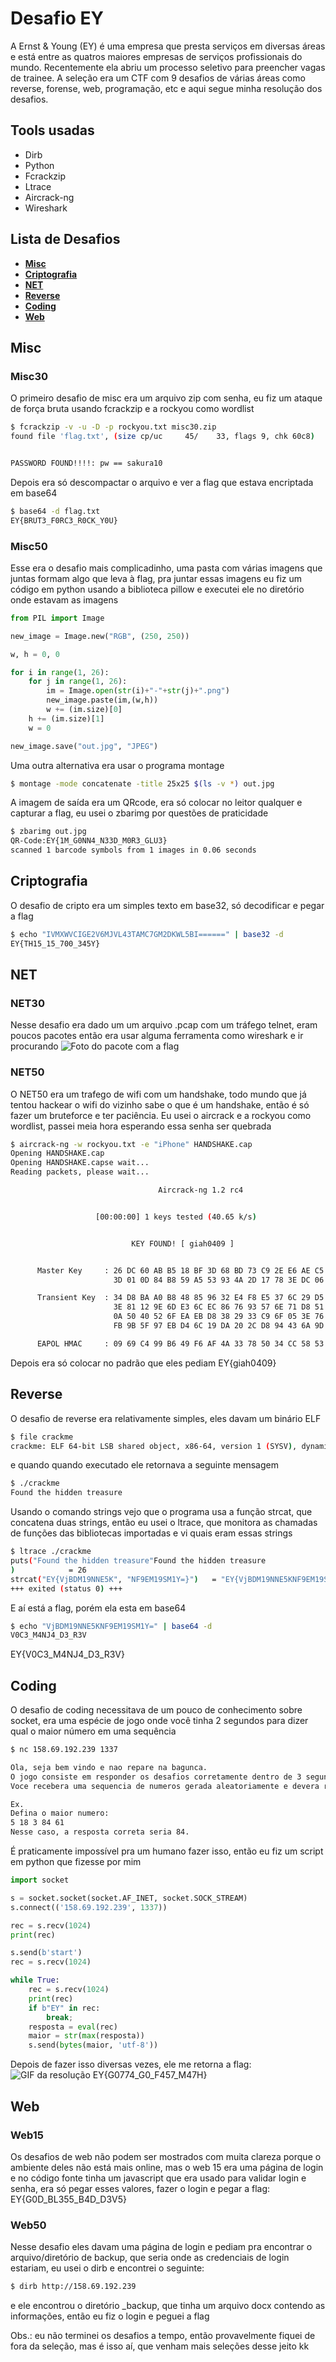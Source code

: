 # Desafio EY
A Ernst & Young (EY) é uma empresa que presta serviços em diversas áreas e está entre as quatros maiores empresas de serviços profissionais do mundo. Recentemente ela abriu um processo seletivo para preencher vagas de trainee. A seleção era um CTF com 9 desafios de várias áreas como reverse, forense, web, programação, etc e aqui segue minha resolução dos desafios.

## Tools usadas
* Dirb
* Python
* Fcrackzip
* Ltrace
* Aircrack-ng
* Wireshark

## Lista de Desafios
* **[Misc](#misc)**  
* **[Criptografia](#criptografia)**  
* **[NET](#net)**  
* **[Reverse](#reverse)**  
* **[Coding](#coding)**  
* **[Web](#web)**  

## Misc
### Misc30
O primeiro desafio de misc era um arquivo zip com senha, eu fiz um ataque de força bruta usando fcrackzip e a rockyou como wordlist

```bash
$ fcrackzip -v -u -D -p rockyou.txt misc30.zip
found file 'flag.txt', (size cp/uc     45/    33, flags 9, chk 60c8)


PASSWORD FOUND!!!!: pw == sakura10
```
Depois era só descompactar o arquivo e ver a flag que estava encriptada em base64
```bash
$ base64 -d flag.txt
EY{BRUT3_F0RC3_R0CK_Y0U}
```

### Misc50
Esse era o desafio mais complicadinho, uma pasta com várias imagens que juntas formam algo que leva à flag, pra juntar essas imagens eu fiz um código em python usando a biblioteca pillow e executei ele no diretório onde estavam as imagens
```python
from PIL import Image

new_image = Image.new("RGB", (250, 250))

w, h = 0, 0

for i in range(1, 26):
    for j in range(1, 26):
        im = Image.open(str(i)+"-"+str(j)+".png")
        new_image.paste(im,(w,h))
        w += (im.size)[0]
    h += (im.size)[1]
    w = 0

new_image.save("out.jpg", "JPEG")
```

Uma outra alternativa era usar o programa montage
```bash
$ montage -mode concatenate -title 25x25 $(ls -v *) out.jpg
```

A imagem de saída era um QRcode, era só colocar no leitor qualquer e capturar a flag, eu usei o zbarimg por questões de praticidade
```bash
$ zbarimg out.jpg
QR-Code:EY{1M_G0NN4_N33D_M0R3_GLU3}
scanned 1 barcode symbols from 1 images in 0.06 seconds
```

## Criptografia
O desafio de cripto era um simples texto em base32, só decodificar e pegar a flag

```bash
$ echo "IVMXWVCIGE2V6MJVL43TAMC7GM2DKWL5BI======" | base32 -d
EY{TH15_15_700_345Y}
```

## NET
### NET30
Nesse desafio era dado um um arquivo .pcap com um tráfego telnet, eram poucos pacotes então era usar alguma ferramenta como wireshark e ir procurando
![Foto do pacote com a flag](https://raw.githubusercontent.com/c4rloseduard0/WriteUps/master/DesafioEY/net30.png)

### NET50
O NET50 era um trafego de wifi com um handshake, todo mundo que já tentou hackear o wifi do vizinho sabe o que é um handshake, então é só fazer um bruteforce e ter paciência. Eu usei o aircrack e a rockyou como wordlist, passei meia hora esperando essa senha ser quebrada

```bash
$ aircrack-ng -w rockyou.txt -e "iPhone" HANDSHAKE.cap
Opening HANDSHAKE.cap
Opening HANDSHAKE.capse wait...
Reading packets, please wait...

                                 Aircrack-ng 1.2 rc4


                   [00:00:00] 1 keys tested (40.65 k/s)


                           KEY FOUND! [ giah0409 ]


      Master Key     : 26 DC 60 AB B5 18 BF 3D 68 BD 73 C9 2E E6 AE C5
                       3D 01 0D 84 B8 59 A5 53 93 4A 2D 17 78 3E DC 06

      Transient Key  : 34 D8 BA A0 B8 48 85 96 32 E4 F8 E5 37 6C 29 D5
                       3E 81 12 9E 6D E3 6C EC 86 76 93 57 6E 71 D8 51
                       0A 50 40 52 6F EA EB D8 38 29 33 C9 6F 05 3E 76
                       FB 9B 5F 97 EB D4 6C 19 DA 20 2C D8 94 43 6A 9D

      EAPOL HMAC     : 09 69 C4 99 B6 49 F6 AF 4A 33 78 50 34 CC 58 53
```
Depois era só colocar no padrão que eles pediam
EY{giah0409}

## Reverse
O desafio de reverse era relativamente simples, eles davam um binário ELF
```bash
$ file crackme
crackme: ELF 64-bit LSB shared object, x86-64, version 1 (SYSV), dynamically linked, interpreter /lib64/ld-linux-x86-64.so.2, for GNU/Linux 3.2.0, BuildID[sha1]=faa60b06285e03242e7f957dfe084662eb5f39ad, not stripped
```
e quando quando executado ele retornava a seguinte mensagem
```bash
$ ./crackme
Found the hidden treasure
```
Usando o comando strings vejo que o programa usa a função strcat, que concatena duas strings, então eu usei o ltrace, que monitora as chamadas de funções das bibliotecas importadas e vi quais eram essas strings
```bash
$ ltrace ./crackme
puts("Found the hidden treasure"Found the hidden treasure
)            = 26
strcat("EY{VjBDM19NNE5K", "NF9EM19SM1Y=}")   = "EY{VjBDM19NNE5KNF9EM19SM1Y=}"
+++ exited (status 0) +++
```
E aí está a flag, porém ela esta em base64
```bash
$ echo "VjBDM19NNE5KNF9EM19SM1Y=" | base64 -d
V0C3_M4NJ4_D3_R3V
```
EY{V0C3_M4NJ4_D3_R3V}

## Coding
O desafio de coding necessitava de um pouco de conhecimento sobre socket, era uma espécie de jogo onde você tinha 2 segundos para dizer qual o maior número em uma sequência

```bash
$ nc 158.69.192.239 1337

Ola, seja bem vindo e nao repare na bagunca.
O jogo consiste em responder os desafios corretamente dentro de 3 segundos.
Voce recebera uma sequencia de numeros gerada aleatoriamente e devera retornar o numero mais alto.

Ex.
Defina o maior numero:
5 18 3 84 61
Nesse caso, a resposta correta seria 84.
```

É praticamente impossível pra um humano fazer isso, então eu fiz um script em python que fizesse por mim
```python
import socket

s = socket.socket(socket.AF_INET, socket.SOCK_STREAM)
s.connect(('158.69.192.239', 1337))

rec = s.recv(1024)
print(rec)

s.send(b'start')
rec = s.recv(1024)

while True:
    rec = s.recv(1024)
    print(rec)
    if b"EY" in rec:
        break;
    resposta = eval(rec)
    maior = str(max(resposta))
    s.send(bytes(maior, 'utf-8'))
```
Depois de fazer isso diversas vezes, ele me retorna a flag:
![GIF da resolução](https://raw.githubusercontent.com/c4rloseduard0/WriteUps/master/DesafioEY/coding50.gif)
EY{G0774_G0_F457_M47H}

## Web
### Web15
Os desafios de web não podem ser mostrados com muita clareza porque o ambiente deles não está mais online, mas o web 15 era uma página de login e no código fonte tinha um javascript que era usado para validar login e senha, era só pegar esses valores, fazer o login e pegar a flag: EY{G0D_BL355_B4D_D3V5}

### Web50
Nesse desafio eles davam uma página de login e pediam pra encontrar o arquivo/diretório de backup, que seria onde as credenciais de login estariam, eu usei o dirb e encontrei o seguinte:
```bash
$ dirb http://158.69.192.239
```
e ele encontrou o diretório _backup, que tinha um arquivo docx contendo as informações, então eu fiz o login e peguei a flag

Obs.: eu não terminei os desafios a tempo, então provavelmente fiquei de fora da seleção, mas é isso aí, que venham mais seleções desse jeito kk

